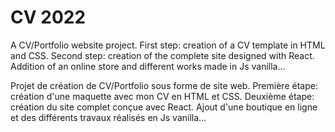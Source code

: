 # CV 2022

A CV/Portfolio website project. First step: creation of a CV template in HTML and CSS. Second step: creation of the complete site designed with React. Addition of an online store and different works made in Js vanilla...

Projet de création de CV/Portfolio sous forme de site web. Première étape: création d'une maquette avec mon CV en HTML et CSS. Deuxième étape: création du site complet conçue avec React. Ajout d'une boutique en ligne et des différents travaux réalisés en Js vanilla...
